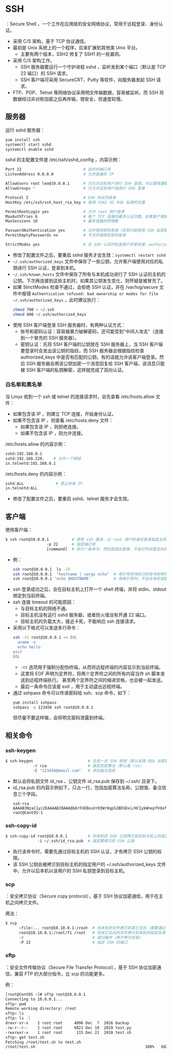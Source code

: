 # SSH

：Secure Shell ，一个工作在应用层的安全网络协议，常用于远程登录、身份认证。
- 采用 C/S 架构，基于 TCP 协议通信。
- 最初是 Unix 系统上的一个程序，后来扩展到其他类 Unix 平台。
  - 主要有两个版本，SSH2 修复了 SSH1 的一些漏洞。
- 采用 C/S 架构工作。
  - SSH 服务器要运行一个守护进程 sshd ，监听发到某个端口（默认是 TCP 22 端口）的 SSH 请求。
  - SSH 客户端可采用 SecureCRT、Putty 等软件，向服务器发起 SSH 请求。
- FTP、POP、Telnet 等网络协议采用明文传输数据，容易被监听。而 SSH 将数据经过非对称加密之后再传输，很安全，但速度较慢。

## 服务器

运行 sshd 服务器：
```sh
yum install ssh
systemctl start sshd
systemctl enable sshd
```

sshd 的主配置文件是 /etc/ssh/sshd_config ，内容示例：
```sh
Port 22                           # 监听的端口号
ListenAddress 0.0.0.0             # 允许连接的 IP

AllowUsers root leo@10.0.0.1      # 只允许这些用户进行 SSH 登录。可以使用通配符 * 和 ? ，可以指定用户的 IP ，可以指定多个用户（用空格分隔）
AllowGroups *                     # 只允许这些用户组进行 SSH 登录

Protocol 2                        # SSH 协议的版本
HostKey /etc/ssh/ssh_host_rsa_key # 使用 SSH2 时，RSA 私钥的位置

PermitRootLogin yes               # 允许 root 用户登录
MaxAuthTries 6                    # 每个 TCP 连接的最多认证次数。如果客户端输错密码的次数达到该值的一半，则断开连接
MaxSessions 10                    # 最多连接的终端数

PasswordAuthentication yes        # 允许使用密码登录（否则只能使用 SSH 私钥登录）
PermitEmptyPasswords no           # 不允许使用空密码登录

StrictModes yes                   # 在 SSH 认证时检查用户的家目录、authorized_keys 等文件是否只被用户拥有写权限
```
- 修改了配置文件之后，要重启 sshd 服务才会生效：`systemctl restart sshd`
- `~/.ssh/authorized_keys` 文件中保存了一些公钥，允许客户端使用对应的私钥进行 SSH 认证，登录到本机。
- `~/.ssh/known_hosts` 文件中保存了所有与本机成功进行了 SSH 认证的主机的公钥。下次再连接到这些主机时，如果其公钥发生变化，则怀疑是被冒充了。
- 如果 StrictModes 检查不通过，会拒绝 SSH 认证，并在 /var/log/secure 文件中报错 `Authentication refused: bad ownership or modes for file ~/.ssh/authorized_keys` ，此时建议执行：
  ```sh
  chmod 700 ~ ~/.ssh
  chmod 600 ~/.ssh/authorized_keys
  ```
- 使用 SSH 客户端登录 SSH 服务器时，有两种认证方式：
  - 账号和密码认证：容易被暴力破解密码，还可能受到“中间人攻击”（连接到一个冒充的 SSH 服务器）。
  - 密钥认证：先将 SSH 客户端的公钥放在 SSH 服务器上，当 SSH 客户端要登录时会发出该公钥的指纹，而 SSH 服务器会根据指纹检查 authorized_keys 中是否有匹配的公钥，有的话就允许该客户端登录。然后 SSH 服务器会用该公钥加密一个消息回复给 SSH 客户端，该消息只能被 SSH 客户端的私钥解密，这样就完成了双向认证。

### 白名单和黑名单

当 Linux 收到一个 ssh 或 telnet 的连接请求时，会先查看 /etc/hosts.allow 文件：
- 如果包含该 IP ，则建立 TCP 连接，开始身份认证。
- 如果不包含该 IP ，则查看 /etc/hosts.deny 文件：
  - 如果包含该 IP ，则拒绝连接。
  - 如果不包含该 IP ，则允许连接。

/etc/hosts.allow 的内容示例：
```sh
sshd:192.168.0.1
sshd:192.168.220.    # 允许一个网段
in.telnetd:192.168.0.1
```

/etc/hosts.deny 的内容示例：
```sh
sshd:ALL              # 禁止所有 IP
in.telnetd:ALL
```
- 修改了配置文件之后，要重启 sshd、telnet 服务才会生效。

## 客户端

使用客户端：
```sh
$ ssh root@10.0.0.1          # 使用 ssh 服务，以 root 用户的身份登录指定主机
                  -p 22      # 指定端口号
                  [command]  # 执行一条命令，然后就退出登录，不会打开远程主机的 shell
```
- 例：
  ```sh
  ssh root@10.0.0.1  ls -lh
  ssh root@10.0.0.1  "hostname | xargs echo"  # 用引号将待执行的命令标明为一个字符串，以免被特殊字符截断
  ssh root@10.0.0.1 'echo $HOSTNAME'          # 用单引号时，不会在本机读取变量的值，而是直接先将命令发送到远端去执行
  ```
- ssh 登录成功之后，会在目标主机上打开一个 shell 终端，并将 stdin、stdout 绑定到当前终端。
- ssh 连接 timeout 的可能原因：
  - 与目标主机的网络不通。
  - 目标主机没有运行 sshd 服务器，或者防火墙没有开通 22 端口。
  - 目标主机的负载太大，接近卡死，不能响应 ssh 连接请求。
- 采用以下格式可以发送多行命令：
  ```sh
  ssh -tt root@10.0.0.1 << EOL
    uname -n
    echo hello
  exit
  EOL
  ```
  - `-tt` 选项用于强制分配伪终端，从而将远程终端的内容显示到当前终端。
  - 这里将 EOF 声明为定界符，将两个定界符之间的所有内容当作 sh 脚本发送到远程终端执行。
    甚至两个定界符之间的缩进空格，也会被一起发送。
  - 最后一条命令应该是 exit ，用于主动退出远程终端。
- 通过 sshpass 命令可以传递密码给 ssh、scp 命令，如下：
  ```sh
  yum install sshpass
  sshpass -p 123456 ssh root@10.0.0.1
  ```
  但尽量不要这样做，会将明文密码泄露到终端。

## 相关命令

### ssh-keygen

```sh
$ ssh-keygen                        # 生成一对 SSH 密钥（默认采用 RSA 加密算法）
            -r rsa                  # 指定加密算法（默认是 rsa）
            -C "123456@email.com"   # 添加备注信息
```
- 默认会将私钥文件 id_rsa 、公钥文件 id_rsa.pub 保存到 ~/.ssh/ 目录下。
- id_rsa.pub 的内容示例如下，只占一行，包括加密算法名称、公钥值、备注信息三个字段。
  ```
  ssh-rsa AAAAB3NzaC1yc2EAAAABJQAAAQEArFUEBouVr03Wr8qpS2BDSDxi/HCIykWnepfVdafRHoAVcp/YxjiuszjKMRiNXY78yg4P5j9NB1+r0M9OrKkg0yspluWQDLX06EWr3l48+tVHLaCCF+JNJQIuFILvbu+/paKnM3pnCw3WROmJL/o/E75bLNowT5NSIEU2nDbJCvNIslD/VnhdXAoLyqio28McOp2Wie0fJ2x8s1vbLsjdURsr3AUO+KlAoVOgg5Ok7/RZ0ywcWE78IWkIluBQV7I0K5wia2TM+X0I3KvaX1xj5zp18+1X9UeQOEDU10mCZN+mig3Z1qJov1MPS19bMN4BhS5HXDTihW1yW+oRYptG0Q== root@CentOS-1
  ```

### ssh-copy-id

```sh
$ ssh-copy-id root@10.0.0.1         # 将本机的 SSH 公钥拷贝给目标主机上的指定用户
              -i ~/.ssh/id_rsa.pub  # 指定要拷贝的 SSH 公钥
``` 
- 执行该命令时，需要先通过目标主机的 SSH 认证，才有拷贝 SSH 公钥的权限。
- 该 SSH 公钥会被拷贝到目标主机的指定用户的 ~/.ssh/authorized_keys 文件中，允许以后本机以该用户的 SSH 私钥登录到目标主机。

### scp

：安全拷贝协议（Secure copy protocol），基于 SSH 协议加密通信，用于在主机之间拷贝文件。

用法：
```sh
$ scp
      <file>... root@10.10.0.1:/root  # 将本机的文件拷贝到其它主机（需要通过 SSH 认证）
      root@10.10.0.1:/root/f1 /root   # 将其它主机的文件拷贝到本机的指定目录
      -r                              # 递归操作（用于拷贝目录）
      -P 22                           # 指定 SSH 的端口
```

### sftp

：安全文件传输协议（Secure File Transfer Protocol），基于 SSH 协议加密通信，兼容 FTP 的大部分指令，比 scp 的功能更多。

例：
```sh
[root@CentOS ~]# sftp root@10.0.0.1
Connecting to 10.0.0.1...
sftp> pwd
Remote working directory: /root
sftp> ls
sftp> ls -l
drwxr-xr-x    2 root root     4096 Dec  7  2016 backup
-rw-r--r--    1 root root     6821 Dec 19  2019 test.py
-rwxrwxr-x    1 root root      115 Dec 21  2018 test.sh
sftp> get test.sh
Fetching /root/test.sh to test.sh
/root/test.sh                                                100%   6821  6.7KB/s   00:00
```
